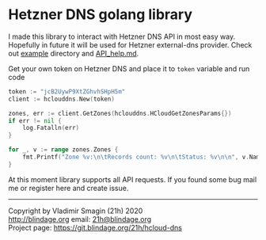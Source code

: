 # Hetzner DNS golang library

I made this library to interact with Hetzner DNS API in most easy way. Hopefully in future it will be used for Hetzner external-dns provider. Check out [example](example) directory and [API_help.md](API_help.md).

Get your own token on Hetzner DNS and place it to `token` variable and run code

```go
token := "jcB2UywP9XtZGhvhSHpH5m"
client := hclouddns.New(token)

zones, err := client.GetZones(hclouddns.HCloudGetZonesParams{})
if err != nil {
	log.Fatalln(err)
}

for _, v := range zones.Zones {
	fmt.Printf("Zone %v:\n\tRecords count: %v\n\tStatus: %v\n\n", v.Name, v.RecordsCount, v.Status)
}
```

At this moment library supports all API requests. If you found some bug mail me or register here and create issue.

---
Copyright by Vladimir Smagin (21h) 2020  
http://blindage.org email: 21h@blindage.org  
Project page: https://git.blindage.org/21h/hcloud-dns  